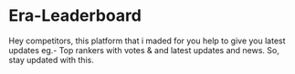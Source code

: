 # Era-Leaderboard
Hey competitors, this platform that i maded for you help to give you latest updates eg.- Top rankers with votes &amp; and latest updates and news. So, stay updated with this.
